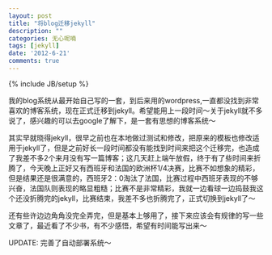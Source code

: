 ```yaml
---
layout: post
title: "将blog迁移jekyll"
description: ""
categories: 无心呢喃
tags: [jekyll]
date: '2012-6-21'
comments: true
---
```

{% include JB/setup %}

我的blog系统从最开始自己写的一套，到后来用的wordpress,一直都没找到非常喜欢的博客系统，现在正式迁移到jekyll。希望能用上一段时间～关于jekyll就不多说了，感兴趣的可以去google了解下，是一套有思想的博客系统～

其实早就晓得jekyll，很早之前也在本地做过测试和修改，把原来的模板也修改适用于jekyll了，但是之前好长一段时间都没有能找到时间来把这个迁移完，也造成了我差不多2个来月没有写一篇博客；这几天赶上端午放假，终于有了些时间来折腾了，今天晚上正好又有西班牙和法国的欧洲杯1/4决赛，比赛不如想象的精彩，但是结果还是很满意的，西班牙2：0淘汰了法国，比赛过程中西班牙表现的不够兴奋，法国队则表现的略显粗糙；比赛不是非常精彩，我就一边看球一边捣鼓我这个还没折腾完的jekyll，比赛结束，我差不多也折腾完了，正式切换到jekyll了～

还有些许边边角角没完全弄完，但是基本上够用了，接下来应该会有规律的写一些文章了，最近看了不少书，有不少感悟，希望有时间能写出来～

UPDATE:
完善了自动部署系统～

